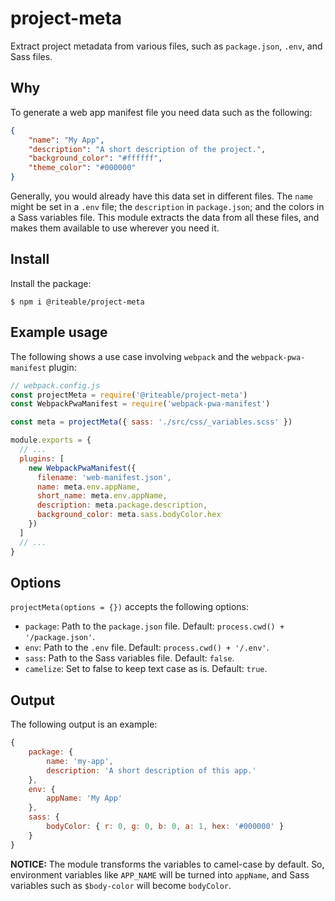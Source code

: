 # project-meta

Extract project metadata from various files, such as `package.json`, `.env`, and Sass files.

## Why

To generate a web app manifest file you need data such as the following:

```json
{
    "name": "My App",
    "description": "A short description of the project.",
    "background_color": "#ffffff",
    "theme_color": "#000000"
}
```

Generally, you would already have this data set in different files. The `name` might be set in a `.env` file; the `description` in `package.json`; and the colors in a Sass variables file. This module extracts the data from all these files, and makes them available to use wherever you need it.

## Install

Install the package:

```
$ npm i @riteable/project-meta
```

## Example usage

The following shows a use case involving `webpack` and the `webpack-pwa-manifest` plugin:

```javascript
// webpack.config.js
const projectMeta = require('@riteable/project-meta')
const WebpackPwaManifest = require('webpack-pwa-manifest')

const meta = projectMeta({ sass: './src/css/_variables.scss' })

module.exports = {
  // ...
  plugins: [
    new WebpackPwaManifest({
      filename: 'web-manifest.json',
      name: meta.env.appName,
      short_name: meta.env.appName,
      description: meta.package.description,
      background_color: meta.sass.bodyColor.hex
    })
  ]
  // ...
}

```

## Options

`projectMeta(options = {})` accepts the following options:

- `package`: Path to the `package.json` file. Default: `process.cwd() + '/package.json'`. 
- `env`: Path to the `.env` file. Default: `process.cwd() + '/.env'`.
- `sass`: Path to the Sass variables file. Default: `false`.
- `camelize`: Set to false to keep text case as is. Default: `true`.

## Output

The following output is an example:

```javascript
{
    package: {
        name: 'my-app',
        description: 'A short description of this app.'
    },
    env: {
        appName: 'My App'
    },
    sass: {
        bodyColor: { r: 0, g: 0, b: 0, a: 1, hex: '#000000' }
    }
}
```

**NOTICE:** The module transforms the variables to camel-case by default. So, environment variables like `APP_NAME` will be turned into `appName`, and Sass variables such as `$body-color` will become `bodyColor`.
